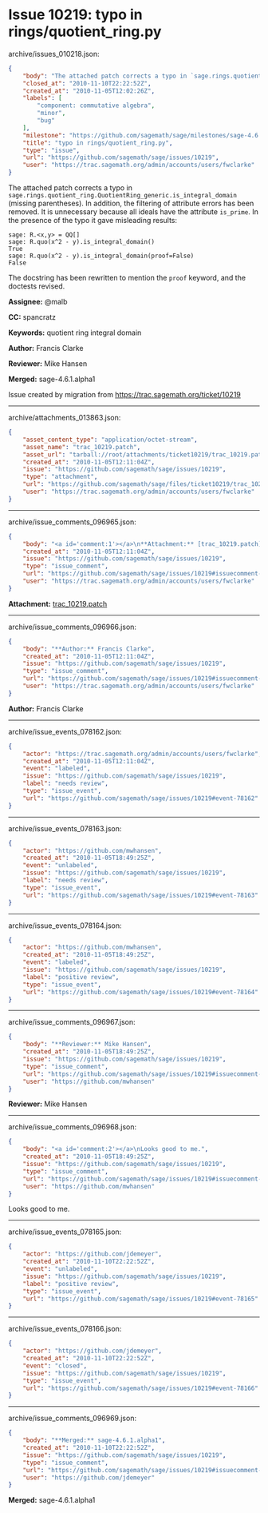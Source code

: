 # Issue 10219: typo in rings/quotient_ring.py

archive/issues_010218.json:
```json
{
    "body": "The attached patch corrects a typo in `sage.rings.quotient_ring.QuotientRing_generic.is_integral_domain` (missing parentheses).  In addition, the filtering of attribute errors has been removed.  It is unnecessary because all ideals have the attribute `is_prime`.  In the presence of the typo it gave misleading results:\n\n```\nsage: R.<x,y> = QQ[]\nsage: R.quo(x^2 - y).is_integral_domain()\nTrue\nsage: R.quo(x^2 - y).is_integral_domain(proof=False)\nFalse\n```\nThe docstring has been rewritten to mention the `proof` keyword, and the doctests revised.\u00a0\n\n**Assignee:** @malb\n\n**CC:**  spancratz\n\n**Keywords:** quotient ring integral domain\n\n**Author:** Francis Clarke\n\n**Reviewer:** Mike Hansen\n\n**Merged:** sage-4.6.1.alpha1\n\nIssue created by migration from https://trac.sagemath.org/ticket/10219\n\n",
    "closed_at": "2010-11-10T22:22:52Z",
    "created_at": "2010-11-05T12:02:26Z",
    "labels": [
        "component: commutative algebra",
        "minor",
        "bug"
    ],
    "milestone": "https://github.com/sagemath/sage/milestones/sage-4.6.1",
    "title": "typo in rings/quotient_ring.py",
    "type": "issue",
    "url": "https://github.com/sagemath/sage/issues/10219",
    "user": "https://trac.sagemath.org/admin/accounts/users/fwclarke"
}
```
The attached patch corrects a typo in `sage.rings.quotient_ring.QuotientRing_generic.is_integral_domain` (missing parentheses).  In addition, the filtering of attribute errors has been removed.  It is unnecessary because all ideals have the attribute `is_prime`.  In the presence of the typo it gave misleading results:

```
sage: R.<x,y> = QQ[]
sage: R.quo(x^2 - y).is_integral_domain()
True
sage: R.quo(x^2 - y).is_integral_domain(proof=False)
False
```
The docstring has been rewritten to mention the `proof` keyword, and the doctests revised. 

**Assignee:** @malb

**CC:**  spancratz

**Keywords:** quotient ring integral domain

**Author:** Francis Clarke

**Reviewer:** Mike Hansen

**Merged:** sage-4.6.1.alpha1

Issue created by migration from https://trac.sagemath.org/ticket/10219





---

archive/attachments_013863.json:
```json
{
    "asset_content_type": "application/octet-stream",
    "asset_name": "trac_10219.patch",
    "asset_url": "tarball://root/attachments/ticket10219/trac_10219.patch",
    "created_at": "2010-11-05T12:11:04Z",
    "issue": "https://github.com/sagemath/sage/issues/10219",
    "type": "attachment",
    "url": "https://github.com/sagemath/sage/files/ticket10219/trac_10219.patch",
    "user": "https://trac.sagemath.org/admin/accounts/users/fwclarke"
}
```



---

archive/issue_comments_096965.json:
```json
{
    "body": "<a id='comment:1'></a>\n**Attachment:** [trac_10219.patch](https://github.com/sagemath/sage/files/ticket10219/trac_10219.patch)",
    "created_at": "2010-11-05T12:11:04Z",
    "issue": "https://github.com/sagemath/sage/issues/10219",
    "type": "issue_comment",
    "url": "https://github.com/sagemath/sage/issues/10219#issuecomment-96965",
    "user": "https://trac.sagemath.org/admin/accounts/users/fwclarke"
}
```

<a id='comment:1'></a>
**Attachment:** [trac_10219.patch](https://github.com/sagemath/sage/files/ticket10219/trac_10219.patch)



---

archive/issue_comments_096966.json:
```json
{
    "body": "**Author:** Francis Clarke",
    "created_at": "2010-11-05T12:11:04Z",
    "issue": "https://github.com/sagemath/sage/issues/10219",
    "type": "issue_comment",
    "url": "https://github.com/sagemath/sage/issues/10219#issuecomment-96966",
    "user": "https://trac.sagemath.org/admin/accounts/users/fwclarke"
}
```

**Author:** Francis Clarke



---

archive/issue_events_078162.json:
```json
{
    "actor": "https://trac.sagemath.org/admin/accounts/users/fwclarke",
    "created_at": "2010-11-05T12:11:04Z",
    "event": "labeled",
    "issue": "https://github.com/sagemath/sage/issues/10219",
    "label": "needs review",
    "type": "issue_event",
    "url": "https://github.com/sagemath/sage/issues/10219#event-78162"
}
```



---

archive/issue_events_078163.json:
```json
{
    "actor": "https://github.com/mwhansen",
    "created_at": "2010-11-05T18:49:25Z",
    "event": "unlabeled",
    "issue": "https://github.com/sagemath/sage/issues/10219",
    "label": "needs review",
    "type": "issue_event",
    "url": "https://github.com/sagemath/sage/issues/10219#event-78163"
}
```



---

archive/issue_events_078164.json:
```json
{
    "actor": "https://github.com/mwhansen",
    "created_at": "2010-11-05T18:49:25Z",
    "event": "labeled",
    "issue": "https://github.com/sagemath/sage/issues/10219",
    "label": "positive review",
    "type": "issue_event",
    "url": "https://github.com/sagemath/sage/issues/10219#event-78164"
}
```



---

archive/issue_comments_096967.json:
```json
{
    "body": "**Reviewer:** Mike Hansen",
    "created_at": "2010-11-05T18:49:25Z",
    "issue": "https://github.com/sagemath/sage/issues/10219",
    "type": "issue_comment",
    "url": "https://github.com/sagemath/sage/issues/10219#issuecomment-96967",
    "user": "https://github.com/mwhansen"
}
```

**Reviewer:** Mike Hansen



---

archive/issue_comments_096968.json:
```json
{
    "body": "<a id='comment:2'></a>\nLooks good to me.",
    "created_at": "2010-11-05T18:49:25Z",
    "issue": "https://github.com/sagemath/sage/issues/10219",
    "type": "issue_comment",
    "url": "https://github.com/sagemath/sage/issues/10219#issuecomment-96968",
    "user": "https://github.com/mwhansen"
}
```

<a id='comment:2'></a>
Looks good to me.



---

archive/issue_events_078165.json:
```json
{
    "actor": "https://github.com/jdemeyer",
    "created_at": "2010-11-10T22:22:52Z",
    "event": "unlabeled",
    "issue": "https://github.com/sagemath/sage/issues/10219",
    "label": "positive review",
    "type": "issue_event",
    "url": "https://github.com/sagemath/sage/issues/10219#event-78165"
}
```



---

archive/issue_events_078166.json:
```json
{
    "actor": "https://github.com/jdemeyer",
    "created_at": "2010-11-10T22:22:52Z",
    "event": "closed",
    "issue": "https://github.com/sagemath/sage/issues/10219",
    "type": "issue_event",
    "url": "https://github.com/sagemath/sage/issues/10219#event-78166"
}
```



---

archive/issue_comments_096969.json:
```json
{
    "body": "**Merged:** sage-4.6.1.alpha1",
    "created_at": "2010-11-10T22:22:52Z",
    "issue": "https://github.com/sagemath/sage/issues/10219",
    "type": "issue_comment",
    "url": "https://github.com/sagemath/sage/issues/10219#issuecomment-96969",
    "user": "https://github.com/jdemeyer"
}
```

**Merged:** sage-4.6.1.alpha1
